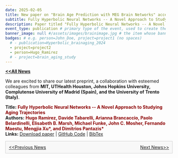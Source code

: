```yaml
---
date: 2025-02-05
title: New paper on "Brain Age Prediction with MEG Brain Networks" accepted for Publication
subtitle: Fully Hyperbolic Neural Networks -- A Novel Approach to Studying Aging Trajectories
description: Paper titled "Fully Hyperbolic Neural Networks -- A Novel Approach to Studying Aging Trajectories" got accepted by IEEE JHBI.
event_type: publication # primary type of the event, used to create the small, colored post callout
banner_image: null #/assets/images/brainimage.jpg # the item whose banner image will be adopted by this event
badges: # e.g. person=John_Doe, project=project1 (no spaces)
  # - publication=Hyperbolic_brainaging_2024
  - project=project2
  - person=Hugo_Ramirez
  # - project=brain_aging_study
---
```

<a href="../#latest-news"><b>&lt;&lt;All News</b></a>

We are excited to share our latest preprint, a collaboration with esteemed colleagues from <b>MIT, UTHealth Houston, Johns Hopkins University, Complutense University of Madrid (Spain), and the University of Trento (Italy)</b>.

**Title:** **<span style="color: darkred">Fully Hyperbolic Neural Networks -- A Novel Approach to Studying Aging Trajectories</span>**  
**Authors:** **<span style="color: darkred">Hugo Ramirez, Davide Tabarelli, Arianna Brancaccio, Paolo Belardinelli, Elisabeth B. Marsh, Michael Funke, John C. Mosher, Fernando Maestu, Mengjia Xu\*, and Dimitrios Pantazis\*</span>**  
**Links:** [Download paper]([https://arxiv.org/pdf/2412.11293](https://ieeexplore.ieee.org/abstract/document/10916497)) | [GitHub Code]([https://github.com/Dettrax/DG-Mamba](https://github.com/Hramir/age_prediction)) | <a href="#" id="bibtex" onclick="navigator.clipboard.writeText('@article{ramirez2024fully, \n title={Fully Hyperbolic Neural Networks: A Novel Approach to Studying Aging Trajectories}, \n author={Ramirez, Hugo and Tabarelli, Davide and Brancaccio, Arianna and Belardinelli, Paolo and Marsh, Elisabeth B and Funke, Michael and Mosher, John and Maestu, Fernando and Xu, Mengjia and Pantazis, Dimitrios}, \n journal={bioRxiv}, \n pages={2024--10}, \n year={2024}, \n publisher={Cold Spring Harbor Laboratory}}'); alert('BibTex copied to clipboard!');">BibTex</a>

<div style="width: 100%; padding: 10px; border: 1px solid #ccc; background-color: #f8f8f8;">
  <div style="display: flex; justify-content: space-between;">
    <a href="../post2/">&lt;&lt;Previous News</a>
    <a href="../post4/">Next News&gt;&gt;</a>
  </div>
</div>

